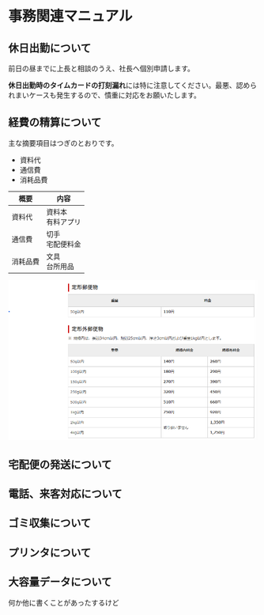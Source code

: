 # 事務関連マニュアル
## 休日出勤について
前日の昼までに上長と相談のうえ、社長へ個別申請します。

**休日出勤時のタイムカードの打刻漏れ**には特に注意してください。最悪、認められまいケースも発生するので、憒重に対応をお願いたします。

## 経費の精算について
主な摘要項目はつぎのとおりです。
- 資料代
- 通信費
- 消耗品費

|概要　|内容
|-- |--
|資料代 | 資料本<br>有料アプリ
|通信費 | 切手<br>宅配便料金
|消耗品費 |文具<br>台所用品

![切手代](img/one_price.png)

## 宅配便の発送について
## 電話、来客対応について
## ゴミ収集について
## プリンタについて
## 大容量データについて

何か他に書くことがあったするけど